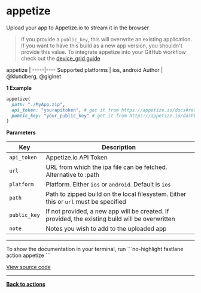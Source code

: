 # appetize


Upload your app to Appetize.io to stream it in the browser




> If you provide a `public_key`, this will overwrite an existing application. If you want to have this build as a new app version, you shouldn't provide this value.
To integrate appetize into your GitHub workflow check out the [device_grid guide](https://github.com/fastlane/fastlane/blob/master/fastlane/lib/fastlane/actions/device_grid/README.md)


appetize |
-----|----
Supported platforms | ios, android
Author | @klundberg, @giginet



**1 Example**

```ruby
appetize(
  path: "./MyApp.zip",
  api_token: "yourapitoken", # get it from https://appetize.io/docs#request-api-token
  public_key: "your_public_key" # get it from https://appetize.io/dashboard
)
```





**Parameters**

Key | Description
----|------------
  `api_token` | Appetize.io API Token
  `url` | URL from which the ipa file can be fetched. Alternative to :path
  `platform` | Platform. Either `ios` or `android`. Default is `ios`
  `path` | Path to zipped build on the local filesystem. Either this or `url` must be specified
  `public_key` | If not provided, a new app will be created. If provided, the existing build will be overwritten
  `note` | Notes you wish to add to the uploaded app




<hr />
To show the documentation in your terminal, run
```no-highlight
fastlane action appetize
```

<a href="https://github.com/fastlane/fastlane/blob/master/fastlane/lib/fastlane/actions/appetize.rb" target="_blank">View source code</a>

<hr />

<a href="/actions"><b>Back to actions</b></a>
